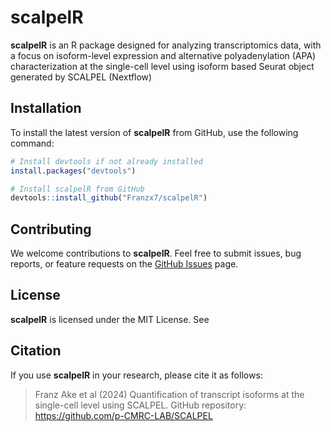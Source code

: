 # scalpelR

**scalpelR** is an R package designed for analyzing transcriptomics data, with a focus on isoform-level expression and alternative polyadenylation (APA) characterization at the single-cell level using isoform based Seurat object generated by SCALPEL (Nextflow)

## Installation

To install the latest version of **scalpelR** from GitHub, use the following command:

```R
# Install devtools if not already installed
install.packages("devtools")

# Install scalpelR from GitHub
devtools::install_github("Franzx7/scalpelR")
```

## Contributing

We welcome contributions to **scalpelR**. Feel free to submit issues, bug reports, or feature requests on the [GitHub Issues](https://github.com/Franzx7/scalpelR/issues) page.

## License

**scalpelR** is licensed under the MIT License. See

## Citation

If you use **scalpelR** in your research, please cite it as follows:
> Franz Ake et al (2024) Quantification of transcript isoforms at the single-cell level using SCALPEL. GitHub repository: https://github.com/p-CMRC-LAB/SCALPEL

